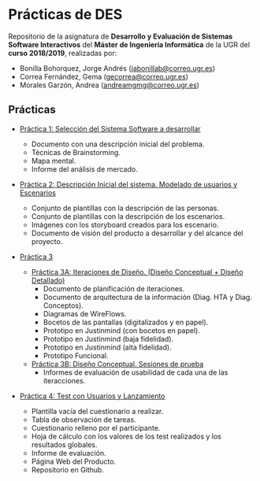 # Prácticas de DES

Repositorio de la asignatura de **Desarrollo y Evaluación de Sistemas Software Interactivos** del **Máster de Ingeniería Informática** de la UGR del **curso 2018/2019**, realizadas por:

- Bonilla Bohorquez, Jorge Andrés (jabonillab@correo.ugr.es)
- Correa Fernández, Gema (gecorrea@correo.ugr.es)
- Morales Garzón, Andrea (andreamgmg@correo.ugr.es)

## Prácticas

- [Práctica 1: Selección del Sistema Software a desarrollar](https://github.com/Gecofer/MII_DES_1819/tree/master/Práctica%201)
  - Documento con una descripción inicial del problema.
  - Técnicas de Brainstorming.
  - Mapa mental.
  - Informe del análisis de mercado.


- [Práctica 2: Descripción Inicial del sistema. Modelado de usuarios y Escenarios](https://github.com/Gecofer/MII_DES_1819/tree/master/Práctica%202)
  - Conjunto de plantillas con la descripción de las personas.
  - Conjunto de plantillas con la descripción de los escenarios.
  - Imágenes con los storyboard creados para los escenario.
  - Documento de visión del producto a desarrollar y del alcance del proyecto.


- [Práctica 3](https://github.com/Gecofer/MII_DES_1819/tree/master/Práctica%203)
  - [Práctica 3A: Iteraciones de Diseño. (Diseño Conceptual + Diseño Detallado)](https://github.com/Gecofer/MII_DES_1819/blob/master/Práctica%203/Practica3a_guion.pdf)
    - Documento de planificación de iteraciones.
    - Documento de arquitectura de la información (Diag. HTA y Diag. Conceptos).
    - Diagramas de WireFlows.
    - Bocetos de las pantallas (digitalizados y en papel).
    - Prototipo en Justinmind (con bocetos en papel).
    - Prototipo en Justinmind (baja fidelidad).
    - Prototipo en Justinmind (alta fidelidad).
    - Prototipo Funcional.
  - [Práctica 3B: Diseño Conceptual. Sesiones de prueba](https://github.com/Gecofer/MII_DES_1819/blob/master/Práctica%203/Practica3b_guion.pdf)
    - Informes de evaluación de usabilidad de cada una de las iteracciones.


- [Práctica 4: Test con Usuarios y Lanzamiento](https://github.com/Gecofer/MII_DES_1819/tree/master/Práctica%204)
  - Plantilla vacía del cuestionario a realizar.
  - Tabla de observación de tareas.
  - Cuestionario relleno por el participante.
  - Hoja de cálculo con los valores de los test realizados y los resultados globales.
  - Informe de evaluación.
  - Página Web del Producto.
  - Repositorio en Github.
